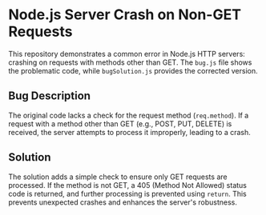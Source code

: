 # Node.js Server Crash on Non-GET Requests

This repository demonstrates a common error in Node.js HTTP servers: crashing on requests with methods other than GET.  The `bug.js` file shows the problematic code, while `bugSolution.js` provides the corrected version.

## Bug Description

The original code lacks a check for the request method (`req.method`).  If a request with a method other than GET (e.g., POST, PUT, DELETE) is received, the server attempts to process it improperly, leading to a crash.

## Solution

The solution adds a simple check to ensure only GET requests are processed.  If the method is not GET, a 405 (Method Not Allowed) status code is returned, and further processing is prevented using `return`. This prevents unexpected crashes and enhances the server's robustness.